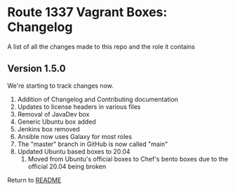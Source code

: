 Route 1337 Vagrant Boxes: Changelog
===================================
A list of all the changes made to this repo and the role it contains

Version 1.5.0
-------------
We're starting to track changes now.

1. Addition of Changelog and Contributing documentation
2. Updates to license headers in various files
3. Removal of JavaDev box
4. Generic Ubuntu box added
5. Jenkins box removed
6. Ansible now uses Galaxy for most roles
7. The "master" branch in GitHub is now called "main" 
8. Updated Ubuntu based boxes to 20.04
    1. Moved from Ubuntu's official boxes to Chef's bento boxes due to the official 20.04 being broken

Return to [README](README.md)
